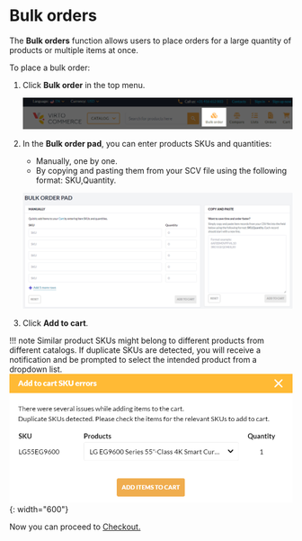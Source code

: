 # Bulk orders

The **Bulk orders** function allows users to place orders for a large quantity of products or multiple items at once.

To place a bulk order:

1. Click **Bulk order** in the top menu.

    ![bulk order](../media/bulk-order.png)

1. In the **Bulk order pad**, you can enter products SKUs and quantities:
    * Manually, one by one.
    * By copying and pasting them from your SCV file using the following format: SKU,Quantity.

    ![pad](../media/bulk-order-pad.png)

1. Click **Add to cart**.

!!! note
    Similar product SKUs might belong to different products from different catalogs. If duplicate SKUs are detected, you will receive a notification and be prompted to select the intended product from a dropdown list.
    ![Similar SKUs](../media/duplicated-skus.png){: width="600"}


Now you can proceed to [Checkout.](checkout-process.md)